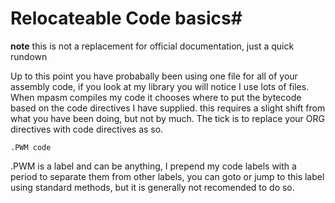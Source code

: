 # Relocateable Code basics#
**note** this is not a replacement for official documentation, just a quick rundown

Up to this point you have probabally been using one file for all of your assembly code, if you look at my library you will notice I use lots of files.
When mpasm compiles my code it chooses where to put the bytecode based on the code directives I have supplied. this requires a slight shift from what you have been doing, but not by much.
The tick is to replace your ORG directives with code directives as so.
```assembly
.PWM code
```
.PWM is a label and can be anything, I prepend my code labels with a period to separate them from other labels, you can goto or jump to this label using standard methods, but it is generally not recomended to do so.

